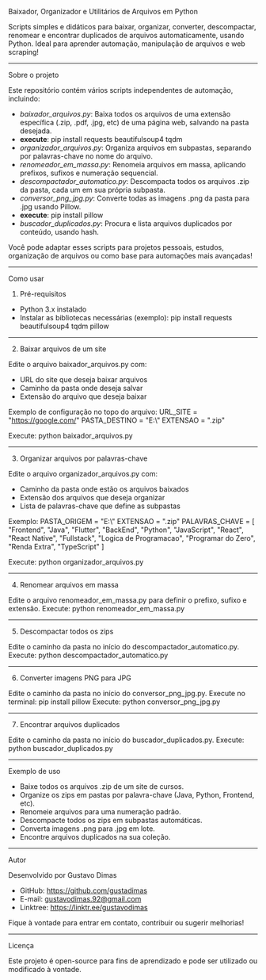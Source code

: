Baixador, Organizador e Utilitários de Arquivos em Python

Scripts simples e didáticos para baixar, organizar, converter, descompactar, renomear e encontrar duplicados de arquivos automaticamente, usando Python. Ideal para aprender automação, manipulação de arquivos e web scraping!

---

Sobre o projeto

Este repositório contém vários scripts independentes de automação, incluindo:

- *baixador_arquivos.py*: Baixa todos os arquivos de uma extensão específica (.zip, .pdf, .jpg, etc) de uma página web, salvando na pasta desejada.
- **execute**: pip install requests beautifulsoup4 tqdm
- *organizador_arquivos.py*: Organiza arquivos em subpastas, separando por palavras-chave no nome do arquivo.
- *renomeador_em_massa.py*: Renomeia arquivos em massa, aplicando prefixos, sufixos e numeração sequencial.
- *descompactador_automatico.py*: Descompacta todos os arquivos .zip da pasta, cada um em sua própria subpasta.
- *conversor_png_jpg.py*: Converte todas as imagens .png da pasta para .jpg usando Pillow.
- **execute**: pip install pillow
- *buscador_duplicados.py*: Procura e lista arquivos duplicados por conteúdo, usando hash.

Você pode adaptar esses scripts para projetos pessoais, estudos, organização de arquivos ou como base para automações mais avançadas!

---

Como usar

1. Pré-requisitos

- Python 3.x instalado
- Instalar as bibliotecas necessárias (exemplo):
  pip install requests beautifulsoup4 tqdm pillow

---

2. Baixar arquivos de um site

Edite o arquivo baixador_arquivos.py com:
- URL do site que deseja baixar arquivos
- Caminho da pasta onde deseja salvar
- Extensão do arquivo que deseja baixar

Exemplo de configuração no topo do arquivo:
URL_SITE = "https://google.com/"
PASTA_DESTINO = "E:\\"
EXTENSAO = ".zip"

Execute:
python baixador_arquivos.py

---

3. Organizar arquivos por palavras-chave

Edite o arquivo organizador_arquivos.py com:
- Caminho da pasta onde estão os arquivos baixados
- Extensão dos arquivos que deseja organizar
- Lista de palavras-chave que define as subpastas

Exemplo:
PASTA_ORIGEM = "E:\\"
EXTENSAO = ".zip"
PALAVRAS_CHAVE = [
    "Frontend", "Java", "Flutter", "BackEnd", "Python", "JavaScript", "React",
    "React Native", "Fullstack", "Logica de Programacao", "Programar do Zero",
    "Renda Extra", "TypeScript"
]

Execute:
python organizador_arquivos.py

---

4. Renomear arquivos em massa

Edite o arquivo renomeador_em_massa.py para definir o prefixo, sufixo e extensão.
Execute:
python renomeador_em_massa.py

---

5. Descompactar todos os zips

Edite o caminho da pasta no início do descompactador_automatico.py.
Execute:
python descompactador_automatico.py

---

6. Converter imagens PNG para JPG

Edite o caminho da pasta no início do conversor_png_jpg.py.
Execute no terminal:
pip install pillow
Execute:
python conversor_png_jpg.py

---

7. Encontrar arquivos duplicados

Edite o caminho da pasta no início do buscador_duplicados.py.
Execute:
python buscador_duplicados.py

---

Exemplo de uso

- Baixe todos os arquivos .zip de um site de cursos.
- Organize os zips em pastas por palavra-chave (Java, Python, Frontend, etc).
- Renomeie arquivos para uma numeração padrão.
- Descompacte todos os zips em subpastas automáticas.
- Converta imagens .png para .jpg em lote.
- Encontre arquivos duplicados na sua coleção.

---

Autor

Desenvolvido por Gustavo Dimas

- GitHub: https://github.com/gustadimas
- E-mail: gustavodimas.92@gmail.com
- Linktree: https://linktr.ee/gustavodimas

Fique à vontade para entrar em contato, contribuir ou sugerir melhorias!

---

Licença

Este projeto é open-source para fins de aprendizado e pode ser utilizado ou modificado à vontade.
